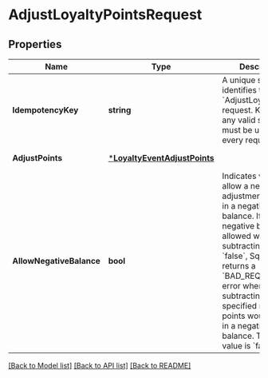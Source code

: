 # AdjustLoyaltyPointsRequest

## Properties
Name | Type | Description | Notes
------------ | ------------- | ------------- | -------------
**IdempotencyKey** | **string** | A unique string that identifies this &#x60;AdjustLoyaltyPoints&#x60; request.  Keys can be any valid string, but must be unique for every request. | [default to null]
**AdjustPoints** | [***LoyaltyEventAdjustPoints**](LoyaltyEventAdjustPoints.md) |  | [default to null]
**AllowNegativeBalance** | **bool** | Indicates whether to allow a negative adjustment to result in a negative balance. If &#x60;true&#x60;, a negative balance is allowed when subtracting points. If &#x60;false&#x60;, Square returns a &#x60;BAD_REQUEST&#x60; error when subtracting the specified number of points would result in a negative balance. The default value is &#x60;false&#x60;. | [optional] [default to null]

[[Back to Model list]](../README.md#documentation-for-models) [[Back to API list]](../README.md#documentation-for-api-endpoints) [[Back to README]](../README.md)

